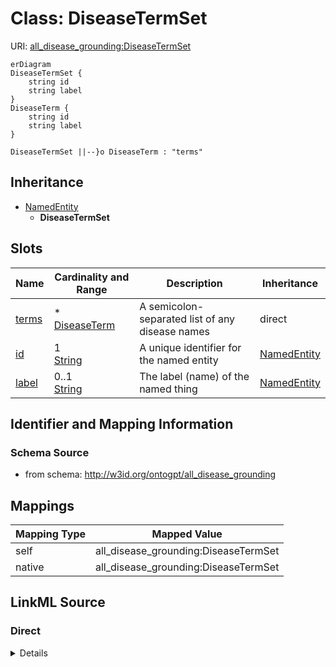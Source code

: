 

# Class: DiseaseTermSet



URI: [all_disease_grounding:DiseaseTermSet](all_disease_grounding:DiseaseTermSet)



```mermaid
erDiagram
DiseaseTermSet {
    string id  
    string label  
}
DiseaseTerm {
    string id  
    string label  
}

DiseaseTermSet ||--}o DiseaseTerm : "terms"

```




## Inheritance
* [NamedEntity](NamedEntity.md)
    * **DiseaseTermSet**



## Slots

| Name | Cardinality and Range | Description | Inheritance |
| ---  | --- | --- | --- |
| [terms](terms.md) | * <br/> [DiseaseTerm](DiseaseTerm.md) | A semicolon-separated list of any disease names | direct |
| [id](id.md) | 1 <br/> [String](String.md) | A unique identifier for the named entity | [NamedEntity](NamedEntity.md) |
| [label](label.md) | 0..1 <br/> [String](String.md) | The label (name) of the named thing | [NamedEntity](NamedEntity.md) |









## Identifier and Mapping Information







### Schema Source


* from schema: http://w3id.org/ontogpt/all_disease_grounding




## Mappings

| Mapping Type | Mapped Value |
| ---  | ---  |
| self | all_disease_grounding:DiseaseTermSet |
| native | all_disease_grounding:DiseaseTermSet |







## LinkML Source

<!-- TODO: investigate https://stackoverflow.com/questions/37606292/how-to-create-tabbed-code-blocks-in-mkdocs-or-sphinx -->

### Direct

<details>
```yaml
name: DiseaseTermSet
from_schema: http://w3id.org/ontogpt/all_disease_grounding
is_a: NamedEntity
attributes:
  terms:
    name: terms
    description: A semicolon-separated list of any disease names.
    from_schema: http://w3id.org/ontogpt/all_disease_grounding
    rank: 1000
    domain_of:
    - DiseaseTermSet
    range: DiseaseTerm
    multivalued: true
tree_root: true

```
</details>

### Induced

<details>
```yaml
name: DiseaseTermSet
from_schema: http://w3id.org/ontogpt/all_disease_grounding
is_a: NamedEntity
attributes:
  terms:
    name: terms
    description: A semicolon-separated list of any disease names.
    from_schema: http://w3id.org/ontogpt/all_disease_grounding
    rank: 1000
    alias: terms
    owner: DiseaseTermSet
    domain_of:
    - DiseaseTermSet
    range: DiseaseTerm
    multivalued: true
  id:
    name: id
    annotations:
      prompt.skip:
        tag: prompt.skip
        value: 'true'
    description: A unique identifier for the named entity
    comments:
    - this is populated during the grounding and normalization step
    from_schema: http://w3id.org/ontogpt/all_disease_grounding
    rank: 1000
    identifier: true
    alias: id
    owner: DiseaseTermSet
    domain_of:
    - NamedEntity
    - Publication
    range: string
    required: true
  label:
    name: label
    annotations:
      owl:
        tag: owl
        value: AnnotationProperty, AnnotationAssertion
    description: The label (name) of the named thing
    from_schema: http://w3id.org/ontogpt/all_disease_grounding
    aliases:
    - name
    rank: 1000
    slot_uri: rdfs:label
    alias: label
    owner: DiseaseTermSet
    domain_of:
    - NamedEntity
    range: string
tree_root: true

```
</details>